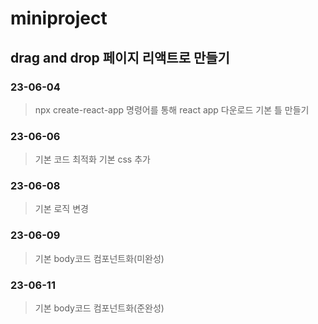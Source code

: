 # miniproject

## drag and drop 페이지 리액트로 만들기

### 23-06-04
> npx create-react-app 명령어를 통해 react app 다운로드
> 기본 틀 만들기

### 23-06-06
> 기본 코드 최적화
> 기본 css 추가

### 23-06-08
> 기본 로직 변경

### 23-06-09
> 기본 body코드 컴포넌트화(미완성)

### 23-06-11
> 기본 body코드 컴포넌트화(준완성)